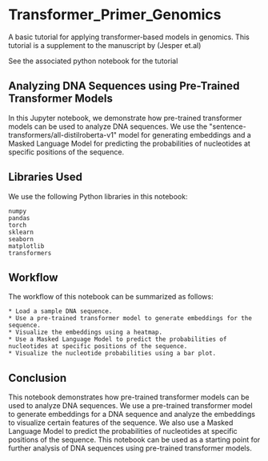 # Transformer_Primer_Genomics
 A basic tutorial for applying transformer-based models in genomics.
This tutorial is a supplement to the manuscript by (Jesper et.al)

See the associated python notebook for the tutorial

Analyzing DNA Sequences using Pre-Trained Transformer Models
----------------------------------------------------------------

In this Jupyter notebook, we demonstrate how pre-trained transformer models can be used to analyze DNA sequences. We use the "sentence-transformers/all-distilroberta-v1" model for generating embeddings and a Masked Language Model for predicting the probabilities of nucleotides at specific positions of the sequence.

Libraries Used
-------------------

We use the following Python libraries in this notebook:

  
    numpy
    pandas
    torch
    sklearn
    seaborn
    matplotlib
    transformers

Workflow
------------

The workflow of this notebook can be summarized as follows:

    * Load a sample DNA sequence.
    * Use a pre-trained transformer model to generate embeddings for the sequence.
    * Visualize the embeddings using a heatmap.
    * Use a Masked Language Model to predict the probabilities of nucleotides at specific positions of the sequence.
    * Visualize the nucleotide probabilities using a bar plot.



Conclusion
--------------------

This notebook demonstrates how pre-trained transformer models can be used to analyze DNA sequences. We use a pre-trained transformer model to generate embeddings for a DNA sequence and analyze the embeddings to visualize certain features of the sequence. We also use a Masked Language Model to predict the probabilities of nucleotides at specific positions of the sequence. This notebook can be used as a starting point for further analysis of DNA sequences using pre-trained transformer models.
